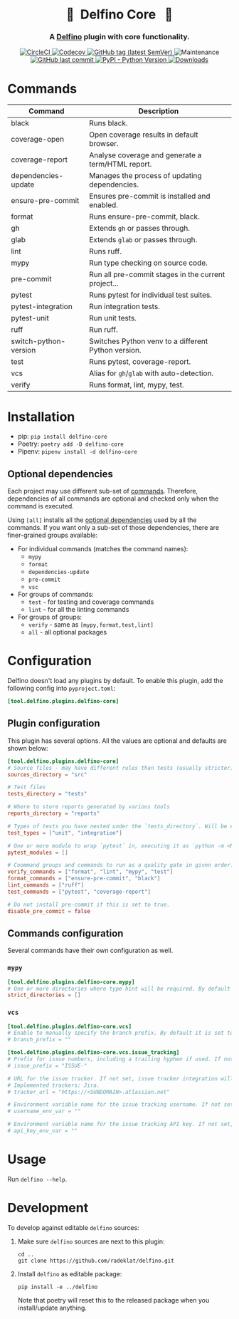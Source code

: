 <h1 align="center" style="border-bottom: none;"> 🔌&nbsp;&nbsp;Delfino Core&nbsp;&nbsp; 🔌</h1>
<h3 align="center">A <a href="https://github.com/radeklat/delfino">Delfino</a> plugin with core functionality.</h3>

<p align="center">
    <a href="https://app.circleci.com/pipelines/github/radeklat/delfino-core?branch=main">
        <img alt="CircleCI" src="https://img.shields.io/circleci/build/github/radeklat/delfino-core">
    </a>
    <a href="https://app.codecov.io/gh/radeklat/delfino-core/">
        <img alt="Codecov" src="https://img.shields.io/codecov/c/github/radeklat/delfino-core">
    </a>
    <a href="https://github.com/radeklat/delfino-core/tags">
        <img alt="GitHub tag (latest SemVer)" src="https://img.shields.io/github/tag/radeklat/delfino-core">
    </a>
    <img alt="Maintenance" src="https://img.shields.io/maintenance/yes/2024">
    <a href="https://github.com/radeklat/delfino-core/commits/main">
        <img alt="GitHub last commit" src="https://img.shields.io/github/last-commit/radeklat/delfino-core">
    </a>
    <a href="https://www.python.org/doc/versions/">
        <img alt="PyPI - Python Version" src="https://img.shields.io/pypi/pyversions/delfino-core">
    </a>
    <a href="https://pypistats.org/packages/delfino-core">
        <img alt="Downloads" src="https://img.shields.io/pypi/dm/delfino-core">
    </a>
</p>

# Commands
  
| Command               | Description                                         |
|-----------------------|-----------------------------------------------------|
| black                 | Runs black.                                         |
| coverage-open         | Open coverage results in default browser.           |
| coverage-report       | Analyse coverage and generate a term/HTML report.   |
| dependencies-update   | Manages the process of updating dependencies.       |
| ensure-pre-commit     | Ensures pre-commit is installed and enabled.        |
| format                | Runs ensure-pre-commit, black.                      |
| gh                    | Extends `gh` or passes through.                     |
| glab                  | Extends `glab` or passes through.                   |
| lint                  | Runs ruff.                                          |
| mypy                  | Run type checking on source code.                   |
| pre-commit            | Run all pre-commit stages in the current project... |
| pytest                | Runs pytest for individual test suites.             |
| pytest-integration    | Run integration tests.                              |
| pytest-unit           | Run unit tests.                                     |
| ruff                  | Run ruff.                                           |
| switch-python-version | Switches Python venv to a different Python version. |
| test                  | Runs pytest, coverage-report.                       |
| vcs                   | Alias for `gh`/`glab` with auto-detection.          |
| verify                | Runs format, lint, mypy, test.                      |

# Installation

- pip: `pip install delfino-core`
- Poetry: `poetry add -D delfino-core`
- Pipenv: `pipenv install -d delfino-core`

## Optional dependencies

Each project may use different sub-set of [commands](#commands). Therefore, dependencies of all commands are optional and checked only when the command is executed.

Using `[all]` installs all the [optional dependencies](https://setuptools.pypa.io/en/latest/userguide/dependency_management.html#optional-dependencies) used by all the commands. If you want only a sub-set of those dependencies, there are finer-grained groups available:

- For individual commands (matches the command names):
  - `mypy`
  - `format`
  - `dependencies-update`
  - `pre-commit`
  - `vsc`
- For groups of commands:
  - `test` - for testing and coverage commands
  - `lint` - for all the linting commands
- For groups of groups:
  - `verify` - same as `[mypy,format,test,lint]`
  - `all` - all optional packages

# Configuration

Delfino doesn't load any plugins by default. To enable this plugin, add the following config into `pyproject.toml`:

```toml
[tool.delfino.plugins.delfino-core]

```

## Plugin configuration

This plugin has several options. All the values are optional and defaults are shown below: 

```toml
[tool.delfino.plugins.delfino-core]
# Source files - may have different rules than tests (usually stricter)
sources_directory = "src"

# Test files
tests_directory = "tests"

# Where to store reports generated by various tools
reports_directory = "reports"

# Types of tests you have nested under the `tests_directory`. Will be executed in given order.
test_types = ["unit", "integration"]

# One or more module to wrap `pytest` in, executing it as `python -m <MODULE> pytest ...`
pytest_modules = []

# Coommand groups and commands to run as a quality gate in given order.
verify_commands = ["format", "lint", "mypy", "test"]
format_commands = ["ensure-pre-commit", "black"]
lint_commands = ["ruff"]
test_commands = ["pytest", "coverage-report"]

# Do not install pre-commit if this is set to true.
disable_pre_commit = false
```

## Commands configuration

Several commands have their own configuration as well.

### `mypy`

```toml
[tool.delfino.plugins.delfino-core.mypy]
# One or more directories where type hint will be required. By default they are optional.
strict_directories = []  
```

### `vcs`

```toml
[tool.delfino.plugins.delfino-core.vcs]
# Enable to manually specify the branch prefix. By default it is set to git username.
# branch_prefix = ""

[tool.delfino.plugins.delfino-core.vcs.issue_tracking]
# Prefix for issue numbers, including a trailing hyphen if used. If not set, just the issue numbers will be used.
# issue_prefix = "ISSUE-"

# URL for the issue tracker. If not set, issue tracker integration will be disabled.
# Implemented trackers: Jira.
# tracker_url = "https://<SUBDOMAIN>.atlassian.net"

# Environment variable name for the issue tracking username. If not set, 'ISSUE_TRACKER_USERNAME' will be used by default.
# username_env_var = ""

# Environment variable name for the issue tracking API key. If not set, 'ISSUE_TRACKER_API_KEY' will be used by default.
# api_key_env_var = ""
```


# Usage

Run `delfino --help`.

# Development

To develop against editable `delfino` sources:

1. Make sure `delfino` sources are next to this plugin:
    ```shell
    cd ..
    git clone https://github.com/radeklat/delfino.git
    ```
2. Install `delfino` as editable package:
    ```shell
    pip install -e ../delfino
    ```
   Note that poetry will reset this to the released package when you install/update anything.
